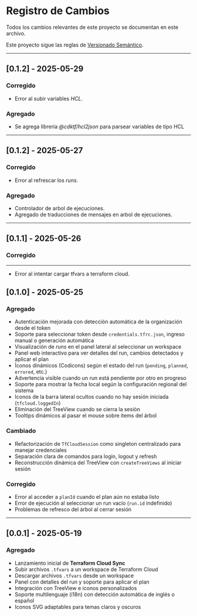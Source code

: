 # Registro de Cambios

Todos los cambios relevantes de este proyecto se documentan en este archivo.

Este proyecto sigue las reglas de [Versionado Semántico](https://semver.org/lang/es/).

---

## [0.1.2] - 2025-05-29

### Corregido

- Error al subir variables _HCL_.

### Agregado

- Se agrega libreria _@cdktf/hcl2json_ para parsear variables de tipo HCL

---

## [0.1.2] - 2025-05-27

### Corregido

- Error al refrescar los _runs_.

### Agregado

- Controlador de arbol de ejecuciones.
- Agregado de traducciones de mensajes en arbol de ejecuciones.

---

## [0.1.1] - 2025-05-26

### Corregido

---

- Error al intentar cargar tfvars a terraform cloud.

## [0.1.0] - 2025-05-25

### Agregado

- Autenticación mejorada con detección automática de la organización desde el token
- Soporte para seleccionar token desde `credentials.tfrc.json`, ingreso manual o generación automática
- Visualización de _runs_ en el panel lateral al seleccionar un workspace
- Panel web interactivo para ver detalles del run, cambios detectados y aplicar el plan
- Íconos dinámicos (Codicons) según el estado del run (`pending`, `planned`, `errored`, etc.)
- Advertencia visible cuando un run está pendiente por otro en progreso
- Soporte para mostrar la fecha local según la configuración regional del sistema
- Iconos de la barra lateral ocultos cuando no hay sesión iniciada (`tfcloud.loggedIn`)
- Eliminación del TreeView cuando se cierra la sesión
- Tooltips dinámicos al pasar el mouse sobre ítems del árbol

### Cambiado

- Refactorización de `TfCloudSession` como singleton centralizado para manejar credenciales
- Separación clara de comandos para login, logout y refresh
- Reconstrucción dinámica del TreeView con `createTreeViews` al iniciar sesión

### Corregido

- Error al acceder a `planId` cuando el plan aún no estaba listo
- Error de ejecución al seleccionar un run vacío (`run.id` indefinido)
- Problemas de refresco del árbol al cerrar sesión

---

## [0.0.1] - 2025-05-19

### Agregado

- Lanzamiento inicial de **Terraform Cloud Sync**
- Subir archivos `.tfvars` a un workspace de Terraform Cloud
- Descargar archivos `.tfvars` desde un workspace
- Panel con detalles del run y soporte para aplicar el plan
- Integración con TreeView e iconos personalizados
- Soporte multilenguaje (i18n) con detección automática de inglés o español
- Iconos SVG adaptables para temas claros y oscuros
